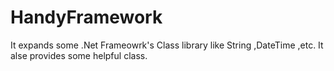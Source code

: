 # HandyFramework
It  expands some .Net Frameowrk's Class library like String ,DateTime ,etc. It alse provides some helpful class.
